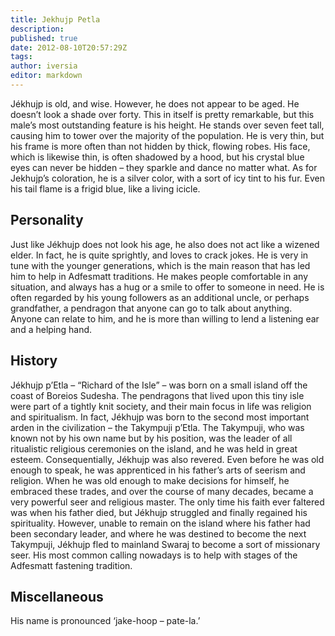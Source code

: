 ```yaml
---
title: Jekhujp Petla
description:
published: true
date: 2012-08-10T20:57:29Z
tags:
author: iversia
editor: markdown
---
```


Jékhujp is old, and wise. However, he does not appear to be aged. He doesn’t look a shade over forty. This in itself is pretty remarkable, but this male’s most outstanding feature is his height. He stands over seven feet tall, causing him to tower over the majority of the population. He is very thin, but his frame is more often than not hidden by thick, flowing robes. His face, which is likewise thin, is often shadowed by a hood, but his crystal blue eyes can never be hidden – they sparkle and dance no matter what. As for Jekhujp’s coloration, he is a silver color, with a sort of icy tint to his fur. Even his tail flame is a frigid blue, like a living icicle.

Personality
-----------

Just like Jékhujp does not look his age, he also does not act like a wizened elder. In fact, he is quite sprightly, and loves to crack jokes. He is very in tune with the younger generations, which is the main reason that has led him to help in Adfesmatt traditions. He makes people comfortable in any situation, and always has a hug or a smile to offer to someone in need. He is often regarded by his young followers as an additional uncle, or perhaps grandfather, a pendragon that anyone can go to talk about anything. Anyone can relate to him, and he is more than willing to lend a listening ear and a helping hand.

History
-------

Jékhujp p’Etla – “Richard of the Isle” – was born on a small island off the coast of Boreios Sudesha. The pendragons that lived upon this tiny isle were part of a tightly knit society, and their main focus in life was religion and spiritualism. In fact, Jékhujp was born to the second most important arden in the civilization – the Takympuji p’Etla. The Takympuji, who was known not by his own name but by his position, was the leader of all ritualistic religious ceremonies on the island, and he was held in great esteem. Consequentially, Jékhujp was also revered. Even before he was old enough to speak, he was apprenticed in his father’s arts of seerism and religion. When he was old enough to make decisions for himself, he embraced these trades, and over the course of many decades, became a very powerful seer and religious master. The only time his faith ever faltered was when his father died, but Jékhujp struggled and finally regained his spirituality. However, unable to remain on the island where his father had been secondary leader, and where he was destined to become the next Takympuji, Jékhujp fled to mainland Swaraj to become a sort of missionary seer. His most common calling nowadays is to help with stages of the Adfesmatt fastening tradition.

Miscellaneous
-------------

His name is pronounced ‘jake-hoop – pate-la.’